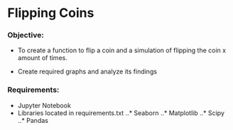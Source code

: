 # Flipping Coins

### Objective:

* To create a function to flip a coin and a simulation of flipping the coin x amount of times.

* Create required graphs and analyze its findings

### Requirements:

* Jupyter Notebook
* Libraries located in requirements.txt
..* Seaborn
..* Matplotlib
..* Scipy
..* Pandas
